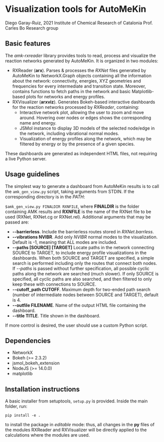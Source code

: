 # Visualization tools for AutoMeKin
Diego Garay-Ruiz, 2021
Institute of Chemical Research of Catalonia
Prof. Carles Bo Research group

## Basic features
The *amk-rxreader* library provides tools to read, process and visualize the reaction networks generated by AutoMeKin. It is organized in two modules:

- RXReader (**arx**). Parses & processes the *RXNet* files generated by AutoMeKin to NetworkX.Graph objects containing all the information about the network: connectivity, energies, XYZ geometries and frequencies for every intermediate and transition state. Moreover, contains functions to fetch paths in the network and basic Matplotlib-based plots for networks and energy profiles.
- RXVisualizer (**arxviz**). Generates Bokeh-based interactive dashboards for the reaction networks processed by *RXReader*, containing:
    - Interactive network plot, allowing the user to zoom and move around. Hovering over nodes or edges shows the corresponding name and energy.
    - JSMol instance to display 3D models of the selected node/edge in the network, including vibrational normal modes.
    - Visualization of energy profiles along the network, which may be filtered by energy or by the presence of a given species.

These dashboards are generated as independent HTML files, not requiring a live Python server.

## Usage guidelines
The simplest way to generate a dashboard from AutoMeKin	results is to call the `amk_gen_view.py` script, taking arguments from STDIN. If the corresponding directory is in the *PATH*:

`$amk_gen_view.py FINALDIR RXNFILE`, where **FINALDIR** is the folder containing AMK results and **RXNFILE** is the name of the RXNet file to be used (RXNet, RXNet.cg or RXNet.rel). Additional arguments that may be passed are:

- **--barrierless**. Include the barrierless routes stored in *RXNet.barrless*.
- **--vibrations NVIBR**. Add only *NVIBR* normal modes to the visualization. Default is -1, meaning that ALL modes are included.
- **--paths [SOURCE] [TARGET]** Locate paths in the network connecting SOURCE to TARGET, to include energy profile visualizations in the dashboards. When both SOURCE and TARGET are specified, a simple search is performed including only the routes that connect both nodes. If *--paths* is passed without further specification, all possible cyclic paths along the network are searched (much slower). If only SOURCE is specified, all cyclic paths are also searched, and then filtered to only keep these with connections to SOURCE.
- **--cutoff_path CUTOFF**. Maximum depth for two-ended path search (number of intermediate nodes between SOURCE and TARGET), default is 4.
- **--outfile FILENAME**. Name of the output HTML file containing the dashboard.
- **--title TITLE**. Title shown in the dashboard.

If more control is desired, the user should use a custom Python script.

## Dependencies
+ NetworkX 
+ Bokeh (>= 2.3.2)
+ jsmol_bokeh_extension
+ NodeJS (>= 14.0.0)
+ matplotlib

## Installation instructions
A basic installer from setuptools, `setup.py` is provided. Inside the main folder, run:

```
pip install -e .
```

to install the package in *editable* mode: thus, all changes in the **py** files of the modules RXReader and RXVisualizer will be directly applied to the calculations where the modules are used.
